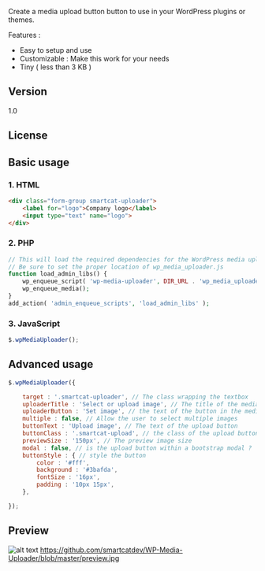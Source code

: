 
Create a media upload button button to use in your WordPress plugins or themes. 

Features :
- Easy to setup and use
- Customizable : Make this work for your needs
- Tiny ( less than 3 KB )

## Version
1.0

## License

## Basic usage


### 1. HTML
```` HTML
<div class="form-group smartcat-uploader">
    <label for="logo">Company logo</label>
    <input type="text" name="logo">
</div>
````

### 2. PHP
```` PHP
// This will load the required dependencies for the WordPress media uploader
// Be sure to set the proper location of wp_media_uploader.js 
function load_admin_libs() {
    wp_enqueue_script( 'wp-media-uploader', DIR_URL . 'wp_media_uploader.js', array( 'jquery' ), 1.0 );
    wp_enqueue_media();
}
add_action( 'admin_enqueue_scripts', 'load_admin_libs' );
````

### 3. JavaScript
```` javascript
$.wpMediaUploader();
````

## Advanced usage
```` javascript
$.wpMediaUploader({

    target : '.smartcat-uploader', // The class wrapping the textbox
    uploaderTitle : 'Select or upload image', // The title of the media upload popup
    uploaderButton : 'Set image', // the text of the button in the media upload popup
    multiple : false, // Allow the user to select multiple images
    buttonText : 'Upload image', // The text of the upload button
    buttonClass : '.smartcat-upload', // the class of the upload button
    previewSize : '150px', // The preview image size
    modal : false, // is the upload button within a bootstrap modal ?
    buttonStyle : { // style the button
        color : '#fff',
        background : '#3bafda',
        fontSize : '16px',                
        padding : '10px 15px',                
    },

});
````

## Preview
![alt text](https://github.com/smartcatdev/WP-Media-Uploader/blob/master/preview.jpg "Logo Title Text 1")
https://github.com/smartcatdev/WP-Media-Uploader/blob/master/preview.jpg

